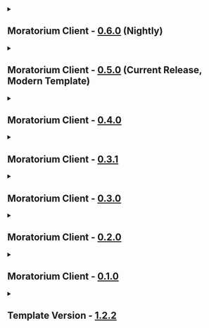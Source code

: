 <details close>
<summary><h2>
  Moratorium Client - <a href="https://thunderstore.io/c/lethal-company/p/Apollou/Moratorium_Client/versions">0.6.0</a> (Nightly)
</h2></summary><br>

- Additions
  - Mods
    - none
  - Resourcepacks / Shaderpacks
    - none
- Updates
  - Modpack
    - none
  - Mods
    - AdditionalNetworking - [2.2.2](https://thunderstore.io/c/lethal-company/p/mattymatty/AdditionalNetworking/v/2.2.2) -> [2.3.1](https://thunderstore.io/c/lethal-company/p/mattymatty/AdditionalNetworking/v/2.3.1)
    - Chameleon - [2.1.2](https://thunderstore.io/c/lethal-company/p/ButteryStancakes/Chameleon/v/2.1.2) -> [2.2.0](https://thunderstore.io/c/lethal-company/p/ButteryStancakes/Chameleon/v/2.2.0)
    - CruiserImproved - [1.5.0](https://thunderstore.io/c/lethal-company/p/DiggC/CruiserImproved/v/1.5.0) -> [1.5.1](https://thunderstore.io/c/lethal-company/p/DiggC/CruiserImproved/v/1.5.1)
    - EnemySoundFixes - [1.8.0](https://thunderstore.io/c/lethal-company/p/ButteryStancakes/EnemySoundFixes/v/1.8.0) -> [1.8.1](https://thunderstore.io/c/lethal-company/p/ButteryStancakes/EnemySoundFixes/v/1.8.1)
    - EntranceTeleportOptimizations - [0.0.3](https://thunderstore.io/c/lethal-company/p/mattymatty/EntranceTeleportOptimizations/v/0.0.3) -> [0.0.5](https://thunderstore.io/c/lethal-company/p/mattymatty/EntranceTeleportOptimizations/v/0.0.5)
    - GeneralImprovements - [1.4.11](https://thunderstore.io/c/lethal-company/p/ShaosilGaming/GeneralImprovements/v/1.4.11) -> [1.4.13](https://thunderstore.io/c/lethal-company/p/ShaosilGaming/GeneralImprovements/v/1.4.13)
    - GoodItemScan - [1.13.0](https://thunderstore.io/c/lethal-company/p/TestAccount666/GoodItemScan/v/1.13.0) -> [1.14.0](https://thunderstore.io/c/lethal-company/p/TestAccount666/GoodItemScan/v/1.14.0)
    - LobbyImprovements - [1.0.9](https://thunderstore.io/c/lethal-company/p/Dev1A3/LobbyImprovements/v/1.0.9) -> [1.1.1](https://thunderstore.io/c/lethal-company/p/Dev1A3/LobbyImprovements/v/1.1.1)
    - LethalPerformance - [1.1.6](https://thunderstore.io/c/lethal-company/p/DiFFoZ/LethalPerformance/v/1.1.6) -> [1.1.7](https://thunderstore.io/c/lethal-company/p/DiFFoZ/LethalPerformance/v/1.1.7)
    - LobbyControl - [2.5.8](https://thunderstore.io/c/lethal-company/p/mattymatty/LobbyControl/v/2.5.8) -> [2.5.9](https://thunderstore.io/c/lethal-company/p/mattymatty/LobbyControl/v/2.5.9)
    - MaskFixes - [1.4.0](https://thunderstore.io/c/lethal-company/p/ButteryStancakes/MaskFixes/v/1.4.0) -> [1.4.1](https://thunderstore.io/c/lethal-company/p/ButteryStancakes/MaskFixes/v/1.4.1)
    - No Console Spam - [1.7.0](https://thunderstore.io/c/lethal-company/p/4902/No_Console_Spam/v/1.7.0) -> [1.8.0](https://thunderstore.io/c/lethal-company/p/4902/No_Console_Spam/v/1.8.0)
    - SpiderPositionFix - [1.5.1](https://thunderstore.io/c/lethal-company/p/Fandovec03/SpiderPositionFix/v/1.5.1) -> [1.5.2](https://thunderstore.io/c/lethal-company/p/Fandovec03/SpiderPositionFix/v/1.5.2)
    - ReXuvination - [1.0.2](https://thunderstore.io/c/lethal-company/p/XuXiaolan/ReXuvination/v/1.0.2) -> [1.1.0](https://thunderstore.io/c/lethal-company/p/XuXiaolan/ReXuvination/v/1.1.0)
  - Configs
    - [Chameleon](https://thunderstore.io/c/lethal-company/p/ButteryStancakes/Chameleon) (Update)
    - [CruiserImproved](https://thunderstore.io/c/lethal-company/p/DiggC/CruiserImproved) (Update)
    - [GeneralImprovements](https://thunderstore.io/c/lethal-company/p/ShaosilGaming/GeneralImprovements) (Update)
    - [MaskFixes](https://thunderstore.io/c/lethal-company/p/ButteryStancakes/MaskFixes) (Update)
  - Resourcepacks / Shaderpacks
    - none
- Fixes
  - none
- Reverts / Removals
  - Reverts
    - none
  - Removals
    - [Orbits](https://thunderstore.io/c/lethal-company/p/fiufki/Orbits) (Disabled)
</details>

<details close>
<summary><h2>
  Moratorium Client - <a href="https://thunderstore.io/c/lethal-company/p/Apollou/Moratorium_Client/versions">0.5.0</a> (Current Release, Modern Template)
</h2></summary><br>

- Additions
  - Mods
    - Celestial Tint - [1.5.2](https://thunderstore.io/c/lethal-company/p/sfDesat/Celestial_Tint/v/1.5.2)
  - Resourcepacks / Shaderpacks
    - none
- Updates
  - Modpack
    - none
  - Mods
    - No Console Spam - [1.6.0](https://thunderstore.io/c/lethal-company/p/4902/No_Console_Spam/v/1.6.0) -> [1.7.0](https://thunderstore.io/c/lethal-company/p/4902/No_Console_Spam/v/1.7.0)
    - ReXuvination - [0.3.0](https://thunderstore.io/c/lethal-company/p/XuXiaolan/ReXuvination/v/0.3.0) -> [0.4.0](https://thunderstore.io/c/lethal-company/p/XuXiaolan/ReXuvination/v/0.4.0)
  - Configs
    - [Chameleon](https://thunderstore.io/c/lethal-company/p/ButteryStancakes/Chameleon/) (Planet preview)
    - [GeneralImprovements](https://thunderstore.io/c/lethal-company/p/ShaosilGaming/GeneralImprovements/) (Scroll Delay, Monitors)
    - [MaskFixes](https://thunderstore.io/c/lethal-company/p/ButteryStancakes/MaskFixes/) (Random Suit)
    - [QuotaCount](https://thunderstore.io/c/lethal-company/p/frare/QuotaCount/) (Monitor)
  - Resourcepacks / Shaderpacks
    - none
- Fixes
  - none
- Reverts / Removals
  - Reverts
    - none
  - Removals
    - [SuitFix](https://thunderstore.io/c/lethal-company/p/Ashk3000/SuitFix)
</details>

<details close>
<summary><h2>
  Moratorium Client - <a href="https://thunderstore.io/c/lethal-company/p/Apollou/Moratorium_Client/versions">0.4.0</a>
</h2></summary><br>

 Additions
  - Mods
    - none
  - Resourcepacks / Shaderpacks
    - none
- Updates
  - Modpack
    - none
  - Mods
    - QuotaCount - [1.1.5](https://thunderstore.io/c/lethal-company/p/frare/QuotaCount/v/1.1.5)
  - Configs
    - [QuotaCount](https://thunderstore.io/c/lethal-company/p/frare/QuotaCount)
  - Resourcepacks / Shaderpacks
    - none
- Fixes
  - None
- Reverts / Removals
  - Reverts
    - none
  - Removals
    - none
</details>

<details close>
<summary><h2>
  Moratorium Client - <a href="https://thunderstore.io/c/lethal-company/p/Apollou/Moratorium_Client/versions">0.3.1</a>
</h2></summary><br>

- Additions
  - Mods
    - none
  - Resourcepacks / Shaderpacks
    - none
- Updates
  - Modpack
    - none
  - Mods
    - none
  - Configs
    - none
  - Resourcepacks / Shaderpacks
    - none
- Fixes
  - Changelog Fix
- Reverts / Removals
  - Reverts
    - none
  - Removals
    - none
</details>

<details close>
<summary><h2>
  Moratorium Client - <a href="https://thunderstore.io/c/lethal-company/p/Apollou/Moratorium_Client/versions">0.3.0</a>
</h2></summary><br>

- Additions
  - Mods
    - BarberMaterialTweaks - [1.1.1](https://thunderstore.io/c/lethal-company/p/dopadream/BarberMaterialTweaks/v/1.1.1)
    - BetterEXP - [2.6.2](https://thunderstore.io/c/lethal-company/p/Swaggies/BetterEXP/v/2.6.2)
    - DynamicJesterCrank - [1.0.2](https://thunderstore.io/c/lethal-company/p/Piggy/DynamicJesterCrank/v/1.0.2)
    - EnhancedTweaks - [1.0.4](https://thunderstore.io/c/lethal-company/p/lukeprime/EnhancedTweaks/v/1.0.4)
    - GoodItemScan - [1.13.0](https://thunderstore.io/c/lethal-company/p/TestAccount666/GoodItemScan/v/1.13.0)
    - JesterStompShake - [1.0.11](https://thunderstore.io/c/lethal-company/p/Piggy/JesterStompShake/v/1.0.11)
    - MaskFixes - [1.3.1](https://thunderstore.io/c/lethal-company/p/ButteryStancakes/MaskFixes/v/1.3.1)
    - Piggys Reanimation - [1.0.0](https://thunderstore.io/c/lethal-company/p/Piggy/Piggys_Reanimation/v/1.0.0)
    - RevisitStingers - [1.3.0](https://thunderstore.io/c/lethal-company/p/ButteryStancakes/RevisitStingers/v/1.3.0)
    - TalkingHeads - [1.0.0](https://thunderstore.io/c/lethal-company/p/BomBom/TalkingHeads/v/1.0.0)
  - Resourcepacks / Shaderpacks
    - none
- Updates
  - Modpack
    - none
  - Mods
    - LethalPerformance - [1.1.3](https://thunderstore.io/c/lethal-company/p/DiFFoZ/LethalPerformance/v/1.1.3) -> [1.1.5](https://thunderstore.io/c/lethal-company/p/DiFFoZ/LethalPerformance/v/1.1.5/)
    - MeleeFixes - [1.4.0](https://thunderstore.io/c/lethal-company/p/ButteryStancakes/MeleeFixes/v/1.4.0) -> [1.4.1](https://thunderstore.io/c/lethal-company/p/ButteryStancakes/MeleeFixes/v/1.4.1)
    - ReXuvination - [0.1.1](https://thunderstore.io/c/lethal-company/p/XuXiaolan/ReXuvination/v/0.1.1) -> [0.3.0](https://thunderstore.io/c/lethal-company/p/XuXiaolan/ReXuvination/v/0.3.0)
    - WeedKillerFixes - [1.1.1](https://thunderstore.io/c/lethal-company/p/ButteryStancakes/WeedKillerFixes/v/1.1.1) -> [1.1.2](https://thunderstore.io/c/lethal-company/p/ButteryStancakes/WeedKillerFixes/v/1.1.2)
  - Configs
    - [CruiserImproved](https://thunderstore.io/c/lethal-company/p/DiggC/CruiserImproved) (Seat boost 0.1)
    - [EnhancedTweaks](https://thunderstore.io/c/lethal-company/p/lukeprime/EnhancedTweaks) (FireExits, Quota Time, Seed Number)
    - [Loadstone](https://thunderstore.io/c/lethal-company/p/AdiBTW/Loadstone) (Loadtime)
    - [MaskFixes](https://thunderstore.io/c/lethal-company/p/ButteryStancakes/MaskFixes) (Random, Tragedy)
    - [TalkingHeads](https://thunderstore.io/c/lethal-company/p/BomBom/TalkingHeads) (Size)
  - Resourcepacks / Shaderpacks
    - none
- Fixes
  - none
- Reverts / Removals
  - Reverts
    - none
  - Removals
    - none
</details>

<details close>
<summary><h2>
  Moratorium Client - <a href="https://thunderstore.io/c/lethal-company/p/Apollou/Moratorium_Client/versions">0.2.0</a>
</h2></summary><br>

- Additions
  - Mods
    - ApparatusFix - [0.0.3](https://thunderstore.io/c/lethal-company/p/mrov/ApparatusFix/v/0.0.3)
    - Chameleon - [2.1.2](https://thunderstore.io/c/lethal-company/p/ButteryStancakes/Chameleon/v/2.1.2)
    - CozyImprovements - [1.2.2](https://thunderstore.io/c/lethal-company/p/Spyci/CozyImprovements/v/1.2.2)
    - CruiserImproved - [1.5.0](https://thunderstore.io/c/lethal-company/p/DiggC/CruiserImproved/v/1.5.0)
    - FinallyCorrectKeys - [1.6.0](https://thunderstore.io/c/lethal-company/p/Rminin/FinallyCorrectKeys/v/1.6.0)
    - LCLocalFixes - [0.0.1](https://thunderstore.io/c/lethal-company/p/SimonTendo/LCLocalFixes/v/0.0.1)
    - LethalCompany InputUtils - [0.7.10](https://thunderstore.io/c/lethal-company/p/Rune580/LethalCompany_InputUtils/v/0.7.10)
    - MeleeFixes - [1.4.0](https://thunderstore.io/c/lethal-company/p/ButteryStancakes/MeleeFixes/v/1.4.0)
    - No Console Spam - [1.6.0](https://thunderstore.io/c/lethal-company/p/4902/No_Console_Spam/v/1.6.0) + HookGenPatcher - [0.0.5](https://thunderstore.io/c/lethal-company/p/Evaisa/HookGenPatcher/v/0.0.5)
    - Orbits - [1.0.6](https://thunderstore.io/c/lethal-company/p/fiufki/Orbits/v/1.0.6) + AutoScroll - [0.0.1](https://thunderstore.io/c/lethal-company/p/mrov/AutoScroll/v/0.0.1)
    - RagdollDesyncFix - [0.0.2](https://thunderstore.io/c/lethal-company/p/Zaggy1024/RagdollDesyncFix/v/0.0.2)
    - SpiderPositionFix - [1.5.1](https://thunderstore.io/c/lethal-company/p/Fandovec03/SpiderPositionFix/v/1.5.1)
    - WeedKillerFixes - [1.1.1](https://thunderstore.io/c/lethal-company/p/ButteryStancakes/WeedKillerFixes/v/1.1.1)
    - WhoVoted - [1.0.2](https://thunderstore.io/c/lethal-company/p/DarthLilo/WhoVoted/v/1.0.2)
  - Resourcepacks / Shaderpacks
    - none
- Updates
  - Modpack
    - none
  - Mods
    - ButteryFixes - [1.13.2](https://thunderstore.io/c/lethal-company/p/ButteryStancakes/ButteryFixes/v/1.13.2) -> [1.13.3](https://thunderstore.io/c/lethal-company/p/ButteryStancakes/ButteryFixes/v/1.13.3)
    - EntranceTeleportOptimizations - [0.0.2](https://thunderstore.io/c/lethal-company/p/mattymatty/EntranceTeleportOptimizations/v/0.0.2) -> [0.0.3](https://thunderstore.io/c/lethal-company/p/mattymatty/EntranceTeleportOptimizations/v/0.0.3)
    - LethalPerformance - [1.1.2](https://thunderstore.io/c/lethal-company/p/DiFFoZ/LethalPerformance/v/1.1.2) -> [1.1.3](https://thunderstore.io/c/lethal-company/p/DiFFoZ/LethalPerformance/v/1.1.3)
  - Configs
    - [CozyImprovements](https://thunderstore.io/c/lethal-company/p/Spyci/CozyImprovements)
    - [CruiserImproved](https://thunderstore.io/c/lethal-company/p/DiggC/CruiserImproved)
    - [HookGenPatcher](https://thunderstore.io/c/lethal-company/p/Evaisa/HookGenPatcher)
    - [IntroTweaks](https://thunderstore.io/c/lethal-company/p/Owen3H/IntroTweaks) (Duplicate Align Menu Feature)
    - [ViewExtension](https://thunderstore.io/c/lethal-company/p/sfDesat/ViewExtension) (Controls Menu Slider Overlap)
  - Resourcepacks / Shaderpacks
    - none
- Fixes
  - none
- Reverts / Removals
  - Reverts
    - none
  - Removals
    - none
</details>

<details close>
<summary><h2>
  Moratorium Client - <a href="https://thunderstore.io/c/lethal-company/p/Apollou/Moratorium_Client/versions">0.1.0</a>
</h2></summary><br>

- Additions
  - Mods
    - All 31 Mods
  - Resourcepacks / Shaderpacks
    - none
- Updates
  - Modpack
    - none
  - Mods
    - none
  - Configs
    - [BepInExPack](https://thunderstore.io/c/lethal-company/p/BepInEx/BepInExPack) Config
    - [ButteryFixes](https://thunderstore.io/c/lethal-company/p/ButteryStancakes/ButteryFixes) Config
    - [IntroTweaks](https://thunderstore.io/c/lethal-company/p/Owen3H/IntroTweaks) Config
    - [Loadstone](https://thunderstore.io/c/lethal-company/p/AdiBTW/Loadstone) Config
    - [LobbyControl](https://thunderstore.io/c/lethal-company/p/mattymatty/LobbyControl) Config
    - [Matty Fixes](https://thunderstore.io/c/lethal-company/p/mattymatty/Matty_Fixes) Config
    - [GeneralImprovements](https://thunderstore.io/c/lethal-company/p/ShaosilGaming/GeneralImprovements) Config
    - [PlayerHUDTweaks](https://thunderstore.io/c/lethal-company/p/Swaggies/PlayerHUDTweaks) Config
  - Resourcepacks / Shaderpacks
    - none
- Fixes
  - none
- Reverts / Removals
  - Reverts
    - none
  - Removals
    - none
</details>

<details close>
<summary><h2>
  Template Version - <a href="">1.2.2</a>
</h2></summary><br>

- Additions
  - Mods
    - none - 0.0.0
  - Resourcepacks / Shaderpacks
    - none - 0.0.0
- Updates
  - Modpack
    - none 0.0.0 -> 0.0.0
  - Mods
    - none 0.0.0 -> 0.0.0
  - Configs
    - none (?)
  - Resourcepacks / Shaderpacks
    - none 0.0.0 -> 0.0.0
- Fixes
  - none
- Reverts / Removals
  - Reverts
    - none
  - Removals
    - none
</details>
